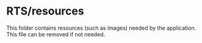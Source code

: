 # RTS/resources

This folder contains resources (such as images) needed by the application. This file can
be removed if not needed.

